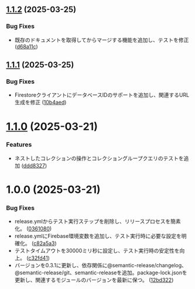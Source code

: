 ## [1.1.2](https://github.com/nabettu/firebase-rest-firestore/compare/v1.1.1...v1.1.2) (2025-03-25)


### Bug Fixes

* 既存のドキュメントを取得してからマージする機能を追加し、テストを修正 ([d68a11c](https://github.com/nabettu/firebase-rest-firestore/commit/d68a11c9a515c990124164431cb26ab3d369bb2d))

## [1.1.1](https://github.com/nabettu/firebase-rest-firestore/compare/v1.1.0...v1.1.1) (2025-03-25)


### Bug Fixes

* FirestoreクライアントにデータベースIDのサポートを追加し、関連するURL生成を修正 ([10b4aed](https://github.com/nabettu/firebase-rest-firestore/commit/10b4aedf451f7beff2e3341c583accc1714f9e3c))

# [1.1.0](https://github.com/nabettu/firebase-rest-firestore/compare/v1.0.0...v1.1.0) (2025-03-21)


### Features

* ネストしたコレクションの操作とコレクショングループクエリのテストを追加 ([ddd8327](https://github.com/nabettu/firebase-rest-firestore/commit/ddd8327364fe119d73419742ab2a9c34317bbcfc))

# 1.0.0 (2025-03-21)


### Bug Fixes

* release.ymlからテスト実行ステップを削除し、リリースプロセスを簡素化。 ([0361080](https://github.com/nabettu/firebase-rest-firestore/commit/0361080b401d6276e8bf4ba80cb3d88c6e146282))
* release.ymlにFirebase環境変数を追加し、テスト実行時に必要な設定を明確化。 ([c82a5a3](https://github.com/nabettu/firebase-rest-firestore/commit/c82a5a3fea96cf612531bbabff96f1d8325f55b5))
* テストタイムアウトを30000ミリ秒に設定し、テスト実行時の安定性を向上。 ([c32fd41](https://github.com/nabettu/firebase-rest-firestore/commit/c32fd416124a08d26fb7bd315423cf2364df63dc))
* バージョンを0.3.1に更新し、依存関係に@semantic-release/changelog、@semantic-release/git、semantic-releaseを追加。package-lock.jsonを更新し、関連するモジュールのバージョンを最新に保つ。 ([12bd322](https://github.com/nabettu/firebase-rest-firestore/commit/12bd32296307acf0b98379ee9a1bcfb658fc78d8))

